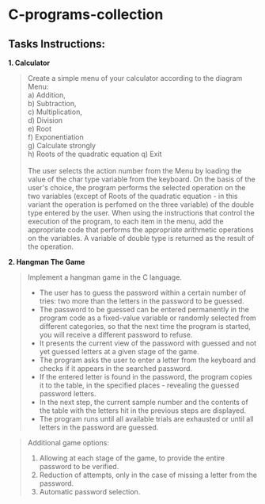# C-programs-collection

## Tasks Instructions:

**1. Calculator**<br>
>Create a simple menu of your calculator according to the diagram Menu:<br>
>a) Addition, <br>b) Subtraction,<br> c) Multiplication,<br> d) Division<br>  e) Root<br> f) Exponentiation <br>g) Calculate strongly <br>h) Roots of the quadratic equation q) Exit <br><br>
>The user selects the action number from the Menu by loading the value of the char type variable from the keyboard. On the basis of the user's choice, the program performs the selected operation on the two variables (except of Roots of the quadratic equation - in this variant the operation is perfomed on the three variable) of the double type entered by the user. When using the instructions that control the execution of the program, to each item in the menu, add the appropriate code that performs the appropriate arithmetic operations on the variables. A variable of double type is returned as the result of the operation.

**2. Hangman The Game**<br>
>Implement a hangman game in the C language.<br>
> - The user has to guess the password within a certain number of tries: two more than the letters in the password to be guessed.
> - The password to be guessed can be entered permanently in the program code as a fixed-value variable or randomly selected from different categories, so that the next time the program is started, you will receive a different password to refuse.
> - It presents the current view of the password with guessed and not yet guessed letters at a given stage of the game. 
> - The program asks the user to enter a letter from the keyboard and checks if it appears in the searched password.
> - If the entered letter is found in the password, the program copies it to the table, in the specified places - revealing the guessed password letters.
> - In the next step, the current sample number and the contents of the table with the letters hit in the previous steps are displayed.
> - The program runs until all available trials are exhausted or until all letters in the password are guessed.

> Additional game options:<br>
>1. Allowing at each stage of the game, to provide the entire password to be verified.<br>
>2. Reduction of attempts, only in the case of missing a letter from the password.<br>
>3. Automatic password selection.
